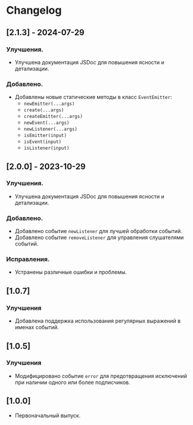 # Changelog


## [2.1.3] - 2024-07-29

### Улучшения.
* Улучшена документация JSDoc для повышения ясности и детализации.

### Добавлено.
* Добавлены новые статические методы в класс `EventEmitter`:
  * `newEmitter(...args)`
  * `create(...args)`
  * `createEmitter(...args)`
  * `newEvent(...args)`
  * `newListener(...args)`
  * `isEmitter(input)`
  * `isEvent(input)`
  * `isListener(input)`


## [2.0.0] - 2023-10-29

### Улучшения.
* Улучшена документация JSDoc для повышения ясности и детализации.

### Добавлено.
* Добавлено событие `newListener` для лучшей обработки событий.
* Добавлено событие `removeListener` для управления слушателями событий.

### Исправления.
* Устранены различные ошибки и проблемы.


## [1.0.7]

### Улучшения
* Добавлена поддержка использования регулярных выражений в именах событий.


## [1.0.5]

### Улучшения
* Модифицировано событие `error` для предотвращения исключений при наличии одного или более подписчиков.


## [1.0.0]

* Первоначальный выпуск.